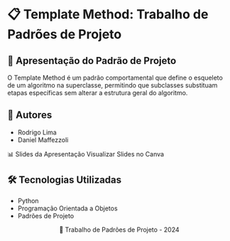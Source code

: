 # 📋 Template Method: Trabalho de Padrões de Projeto

## 🚀 Apresentação do Padrão de Projeto

O Template Method é um padrão comportamental que define o esqueleto de um algoritmo na superclasse, permitindo que subclasses substituam etapas específicas sem alterar a estrutura geral do algoritmo.

## 👥 Autores
- Rodrigo Lima
- Daniel Maffezzoli

📊 Slides da Apresentação
Visualizar Slides no Canva

## 🛠️ Tecnologias Utilizadas
- Python
- Programação Orientada a Objetos
- Padrões de Projeto

<div align="center">
📌 Trabalho de Padrões de Projeto - 2024
</div>
